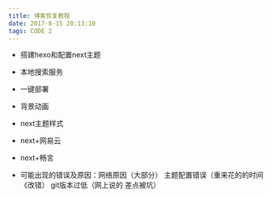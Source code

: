 ```yaml
---
title: 博客恢复教程
date: 2017-8-15 20:13:10
tags: CODE 2
---
```


- 搭建hexo和配置next主题

- 本地搜索服务

- 一键部署

- 背景动画

- next主题样式

- next+网易云

- next+畅言

- 可能出现的错误及原因：网络原因（大部分） 主题配置错误（重来花的的时间《改错） git版本过低（网上说的 差点被坑）
